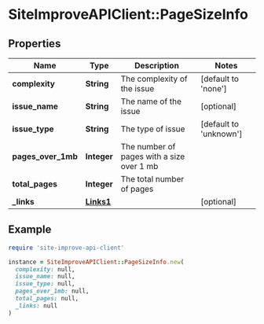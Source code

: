 # SiteImproveAPIClient::PageSizeInfo

## Properties

| Name | Type | Description | Notes |
| ---- | ---- | ----------- | ----- |
| **complexity** | **String** | The complexity of the issue | [default to &#39;none&#39;] |
| **issue_name** | **String** | The name of the issue | [optional] |
| **issue_type** | **String** | The type of issue | [default to &#39;unknown&#39;] |
| **pages_over_1mb** | **Integer** | The number of pages with a size over 1 mb |  |
| **total_pages** | **Integer** | The total number of pages |  |
| **_links** | [**Links1**](Links1.md) |  | [optional] |

## Example

```ruby
require 'site-improve-api-client'

instance = SiteImproveAPIClient::PageSizeInfo.new(
  complexity: null,
  issue_name: null,
  issue_type: null,
  pages_over_1mb: null,
  total_pages: null,
  _links: null
)
```

